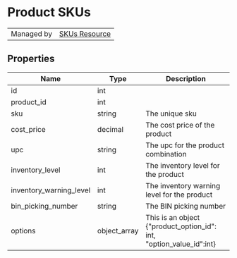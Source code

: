 # Product SKUs

|||
|---|---|
| Managed by | [SKUs Resource](/api/stores/v2/products/skus)

## Properties

| Name | Type | Description |
| --- | --- | --- |
| id | int | |
| product_id | int | |
| sku | string | The unique sku |
| cost_price | decimal | The cost price of the product |
| upc | string | The upc for the product combination |
| inventory_level | int | The inventory level for the product |
| inventory_warning_level | int | The inventory warning level for the product |
| bin_picking_number | string | The BIN picking number |
| options | object_array | This is an object {"product_option_id": int, "option_value_id":int} |
